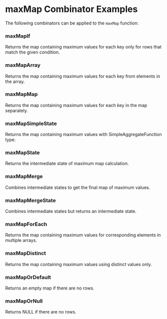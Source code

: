 # maxMap Combinator Examples

The following combinators can be applied to the `maxMap` function:

### maxMapIf
Returns the map containing maximum values for each key only for rows that match the given condition.

### maxMapArray
Returns the map containing maximum values for each key from elements in the array.

### maxMapMap
Returns the map containing maximum values for each key in the map separately.

### maxMapSimpleState
Returns the map containing maximum values with SimpleAggregateFunction type.

### maxMapState
Returns the intermediate state of maximum map calculation.

### maxMapMerge
Combines intermediate states to get the final map of maximum values.

### maxMapMergeState
Combines intermediate states but returns an intermediate state.

### maxMapForEach
Returns the map containing maximum values for corresponding elements in multiple arrays.

### maxMapDistinct
Returns the map containing maximum values using distinct values only.

### maxMapOrDefault
Returns an empty map if there are no rows.

### maxMapOrNull
Returns NULL if there are no rows. 